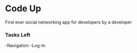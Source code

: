 # Code Up
First ever social networking app for developers by a developer

### Tasks Left
-Navigation 
-Log-In
